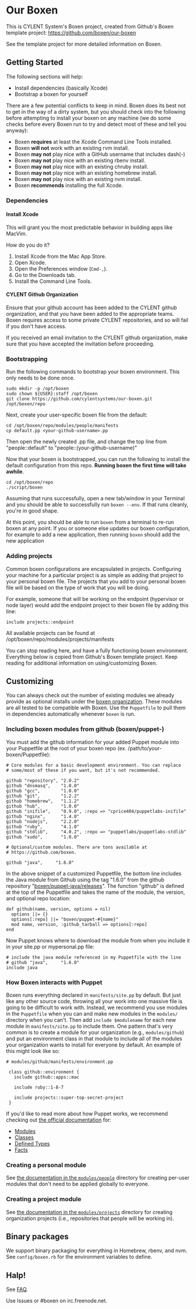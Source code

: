 # Our Boxen

This is CYLENT System's Boxen project, created from Github's Boxen template
project: https://github.com/boxen/our-boxen

See the template project for more detailed information on Boxen.

## Getting Started

The following sections will help:

* Install dependencies (basically Xcode)
* Bootstrap a boxen for yourself

There are a few potential conflicts to keep in mind.
Boxen does its best not to get in the way of a dirty system,
but you should check into the following before attempting to install your
boxen on any machine (we do some checks before every Boxen run to try
and detect most of these and tell you anyway):

* Boxen __requires__ at least the Xcode Command Line Tools installed.
* Boxen __will not__ work with an existing rvm install.
* Boxen __may not__ play nice with a GitHub username that includes dash(-)
* Boxen __may not__ play nice with an existing rbenv install.
* Boxen __may not__ play nice with an existing chruby install.
* Boxen __may not__ play nice with an existing homebrew install.
* Boxen __may not__ play nice with an existing nvm install.
* Boxen __recommends__ installing the full Xcode.

### Dependencies

#### Install Xcode
This will grant you the most predictable behavior in building apps like
MacVim.

How do you do it?

1. Install Xcode from the Mac App Store.
1. Open Xcode.
1. Open the Preferences window (`Cmd-,`).
1. Go to the Downloads tab.
1. Install the Command Line Tools.

#### CYLENT Github Organization
Ensure that your github account has been added to the CYLENT github organization, and that you have been added to the appropriate teams. Boxen requires access to some private CYLENT repositories, and so will fail if you don't have access.

If you received an email invitation to the CYLENT github organization, make sure that you have accepted the invitation before proceeding.

### Bootstrapping

Run the following commands to bootstrap your boxen environment. This only needs
to be done once.

```
sudo mkdir -p /opt/boxen
sudo chown ${USER}:staff /opt/boxen
git clone https://github.com/cylentsystems/our-boxen.git /opt/boxen/repo
```

Next, create your user-specific boxen file from the default:

```
cd /opt/boxen/repo/modules/people/manifests
cp default.pp <your-github-username>.pp
```

Then open the newly created .pp file, and change the top line from "people::default" to "people::(your-github-username)"

Now that your boxen is bootstrapped, you can run the following to
install the default configuration from this repo. __Running boxen the first time will take awhile__.

```
cd /opt/boxen/repo
./script/boxen
```

Assuming that runs successfully, open a new tab/window in your Terminal
and you should be able to successfully run `boxen --env`.
If that runs cleanly, you're in good shape.

At this point, you should be able to run `boxen` from a terminal to re-run boxen at any point. If you or someone else updates our boxen configuration, for example to add a new application, then running `boxen` should add the new application

### Adding projects
Common boxen configurations are encapsulated in projects. Configuring your machine for a particular project is as simple as adding that project to your personal boxen file. The projects that you add to your personal boxen file will be based on the type of work that you will be doing.

For example, someone that will be working on the endpoint (hypervisor or node layer) would add the endpoint project to their boxen file by adding this line:

```
include projects::endpoint
```

All available projects can be found at /opt/boxen/repo/modules/projects/manifests

You can stop reading here, and have a fully functioning boxen environment. Everything below is copied from Github's Boxen template project. Keep reading for additional information on using/customizing Boxen.

## Customizing

You can always check out the number of existing modules we already
provide as optional installs under the
[boxen organization](https://github.com/boxen). These modules are all
tested to be compatible with Boxen. Use the `Puppetfile` to pull them
in dependencies automatically whenever `boxen` is run.

### Including boxen modules from github (boxen/puppet-<name>)

You must add the github information for your added Puppet module into your Puppetfile at the root of your
boxen repo (ex. /path/to/your-boxen/Puppetfile):

    # Core modules for a basic development environment. You can replace
    # some/most of these if you want, but it's not recommended.

    github "repository", "2.0.2"
    github "dnsmasq",    "1.0.0"
    github "gcc",        "1.0.0"
    github "git",        "1.2.2"
    github "homebrew",   "1.1.2"
    github "hub",        "1.0.0"
    github "inifile",    "0.9.0", :repo => "cprice404/puppetlabs-inifile"
    github "nginx",      "1.4.0"
    github "nodejs",     "2.2.0"
    github "ruby",       "4.1.0"
    github "stdlib",     "4.0.2", :repo => "puppetlabs/puppetlabs-stdlib"
    github "sudo",       "1.0.0"

    # Optional/custom modules. There are tons available at
    # https://github.com/boxen.

    github "java",     "1.6.0"

In the above snippet of a customized Puppetfile, the bottom line
includes the Java module from Github using the tag "1.6.0" from the github repository
"[boxen/puppet-java/releases](https://github.com/boxen/puppet-java/releases)".  The function "github" is defined at the top of the Puppetfile
and takes the name of the module, the version, and optional repo location:

    def github(name, version, options = nil)
      options ||= {}
      options[:repo] ||= "boxen/puppet-#{name}"
      mod name, version, :github_tarball => options[:repo]
    end

Now Puppet knows where to download the module from when you include it in your site.pp or mypersonal.pp file:

    # include the java module referenced in my Puppetfile with the line
    # github "java",     "1.6.0"
    include java


### How Boxen interacts with Puppet

Boxen runs everything declared in `manifests/site.pp` by default.
But just like any other source code, throwing all your work into one massive
file is going to be difficult to work with. Instead, we recommend you
use modules in the `Puppetfile` when you can and make new modules
in the `modules/` directory when you can't. Then add `include $modulename`
for each new module in `manifests/site.pp` to include them.
One pattern that's very common is to create a module for your organization
(e.g., `modules/github`) and put an environment class in that module
to include all of the modules your organization wants to install for
everyone by default. An example of this might look like so:

``` puppet
# modules/github/manifests/environment.pp

 class github::environment {
   include github::apps::mac

   include ruby::1-8-7

   include projects::super-top-secret-project
 }
```

 If you'd like to read more about how Puppet works, we recommend
 checking out [the official documentation](http://docs.puppetlabs.com/)
 for:

 * [Modules](http://docs.puppetlabs.com/learning/modules1.html#modules)
 * [Classes](http://docs.puppetlabs.com/learning/modules1.html#classes)
 * [Defined Types](http://docs.puppetlabs.com/learning/definedtypes.html)
 * [Facts](http://docs.puppetlabs.com/guides/custom_facts.html)

### Creating a personal module

See [the documentation in the
`modules/people`](modules/people/README.md)
directory for creating per-user modules that don't need to be applied
globally to everyone.

### Creating a project module

See [the documentation in the
`modules/projects`](modules/projects/README.md)
directory for creating organization projects (i.e., repositories that people
will be working in).

## Binary packages

We support binary packaging for everything in Homebrew, rbenv, and nvm.
See `config/boxen.rb` for the environment variables to define.


## Halp!

See [FAQ](https://github.com/boxen/our-boxen/blob/master/docs/faq.md).

Use Issues or #boxen on irc.freenode.net.
